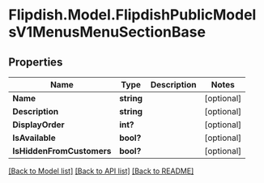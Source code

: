 # Flipdish.Model.FlipdishPublicModelsV1MenusMenuSectionBase
## Properties

Name | Type | Description | Notes
------------ | ------------- | ------------- | -------------
**Name** | **string** |  | [optional] 
**Description** | **string** |  | [optional] 
**DisplayOrder** | **int?** |  | [optional] 
**IsAvailable** | **bool?** |  | [optional] 
**IsHiddenFromCustomers** | **bool?** |  | [optional] 

[[Back to Model list]](../README.md#documentation-for-models) [[Back to API list]](../README.md#documentation-for-api-endpoints) [[Back to README]](../README.md)

